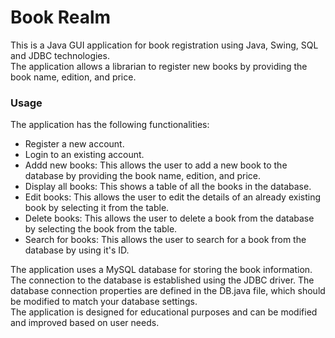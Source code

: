 # Book Realm 
This is a Java GUI application for book registration using Java, Swing, SQL and JDBC technologies.
<br>
The application allows a librarian to register new books by providing the book name, edition, and price. 

### Usage
The application has the following functionalities:
<ul>
<li> Register a new account.
<li> Login to an existing account.
<li> Addd new books: This allows the user to add a new book to the database by providing the book name, edition, and price.
<li> Display all books: This shows a table of all the books in the database.
<li> Edit books: This allows the user to edit the details of an already existing book by selecting it from the table.
<li> Delete books: This allows the user to delete a book from the database by selecting the book from the table.
<li> Search for books: This allows the user to search for a book from the database by using it's ID.
</ul>

The application uses a MySQL database for storing the book information. The connection to the database is established using the JDBC driver. The database connection properties are defined in the DB.java file, which should be modified to match your database settings.
<br>
The application is designed for educational purposes and can be modified and improved based on user needs.
